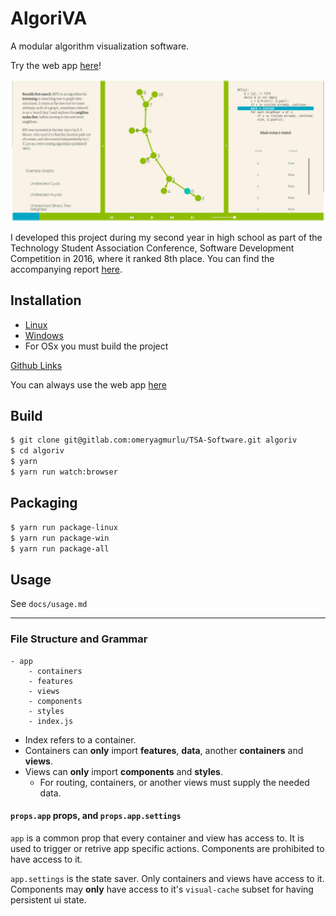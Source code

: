 # AlgoriVA

A modular algorithm visualization software.

Try the web app [here](https://omeryagmurlu.gitlab.io/algoriv)!

![Overview](./ow.png)

I developed this project during my second year in high school as part of the Technology Student Association Conference, Software Development Competition in 2016, where it ranked 8th place. You can find the accompanying report [here](https://github.com/omeryagmurlu/algoriv/blob/portfolio/Software-Development.pdf).

## Installation

* [Linux](https://gitlab.com/omeryagmurlu/algoriv/builds/artifacts/master/browse/release?job=linux-binary)
* [Windows](https://gitlab.com/omeryagmurlu/algoriv/builds/artifacts/master/browse/release?job=win-binary)
* For OSx you must build the project

[Github Links](https://github.com/omeryagmurlu/algoriv/releases)

You can always use the web app [here](https://omeryagmurlu.gitlab.io/algoriv)

## Build

```bash
$ git clone git@gitlab.com:omeryagmurlu/TSA-Software.git algoriv
$ cd algoriv
$ yarn
$ yarn run watch:browser
```

## Packaging

```bash
$ yarn run package-linux
$ yarn run package-win
$ yarn run package-all
```

## Usage

See `docs/usage.md`

---

### File Structure and Grammar

```
- app
	- containers
	- features
	- views
	- components
	- styles
	- index.js
```

- Index refers to a container.
- Containers can **only** import **features**, **data**, another **containers** and **views**.
- Views can **only** import **components** and **styles**.
	- For routing, containers, or another views must supply the needed data.

#### `props.app` props, and `props.app.settings`

`app` is a common prop that every container and view has access to. It is used to trigger or retrive app specific actions. Components are prohibited to have access to it.

`app.settings` is the state saver. Only containers and views have access to it. Components may **only** have access to it's `visual-cache` subset for having persistent ui state.
